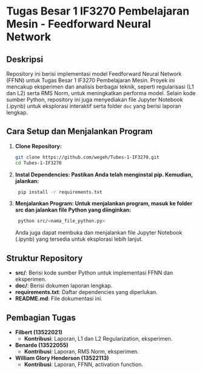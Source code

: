 # Tugas Besar 1 IF3270 Pembelajaran Mesin - Feedforward Neural Network

## Deskripsi
Repository ini berisi implementasi model Feedforward Neural Network (FFNN) untuk Tugas Besar 1 IF3270 Pembelajaran Mesin. Proyek ini mencakup eksperimen dan analisis berbagai teknik, seperti regularisasi (L1 dan L2) serta RMS Norm, untuk meningkatkan performa model. Selain kode sumber Python, repository ini juga menyediakan file Jupyter Notebook (.ipynb) untuk eksplorasi interaktif serta folder `doc` yang berisi laporan lengkap.

## Cara Setup dan Menjalankan Program
1. **Clone Repository:**
   ```bash
   git clone https://github.com/wegeh/Tubes-1-IF3270.git
   cd Tubes-1-IF3270
   ```
2. **Instal Dependencies: Pastikan Anda telah menginstal pip. Kemudian, jalankan:**
   ```bash
    pip install -r requirements.txt
   ```
3. **Menjalankan Program: Untuk menjalankan program, masuk ke folder src dan jalankan file Python yang diinginkan:**
   ```bash
    python src/<nama_file_python.py>
   ```
    Anda juga dapat membuka dan menjalankan file Jupyter Notebook (.ipynb) yang tersedia untuk eksplorasi lebih lanjut.

## Struktur Repository
- **src/**: Berisi kode sumber Python untuk implementasi FFNN dan eksperimen.
- **doc/**: Berisi dokumen laporan lengkap.
- **requirements.txt**: Daftar dependencies yang diperlukan.
- **README.md**: File dokumentasi ini.

## Pembagian Tugas
- **Filbert (13522021)**
  - **Kontribusi**: Laporan, L1 dan L2 Regularization, eksperimen.
- **Benardo (13522055)**
  - **Kontribusi**: Laporan, RMS Norm, eksperimen.
- **William Glory Henderson (13522113)**
  - **Kontribusi**: Laporan, FFNN, activation function.